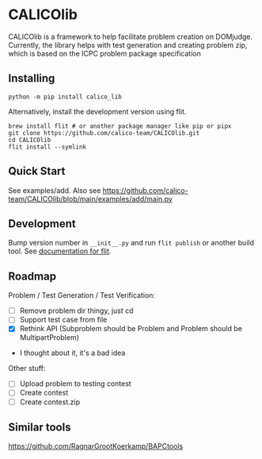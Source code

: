 # CALICOlib
CALICOlib is a framework to help facilitate problem creation on DOMjudge. Currently, the library helps with test generation and creating problem zip, which is based on the ICPC problem package specification

## Installing
```
python -m pip install calico_lib
```
Alternatively, install the development version using flit.
```
brew install flit # or another package manager like pip or pipx
git clone https://github.com/calico-team/CALICOlib.git
cd CALICOlib
flit install --symlink
```

## Quick Start
See examples/add. Also see https://github.com/calico-team/CALICOlib/blob/main/examples/add/main.py

## Development
Bump version number in `__init__.py` and run `flit publish` or another build tool. See [documentation for flit](https://flit.pypa.io/en/stable/).

## Roadmap
Problem / Test Generation / Test Verification:
- [ ] Remove problem dir thingy, just cd
- [ ] Support test case from file
- [x] Rethink API (Subproblem should be Problem and Problem should be MultipartProblem)
- I thought about it, it's a bad idea

Other stuff:
- [ ] Upload problem to testing contest
- [ ] Create contest
- [ ] Create contest.zip

## Similar tools
https://github.com/RagnarGrootKoerkamp/BAPCtools
